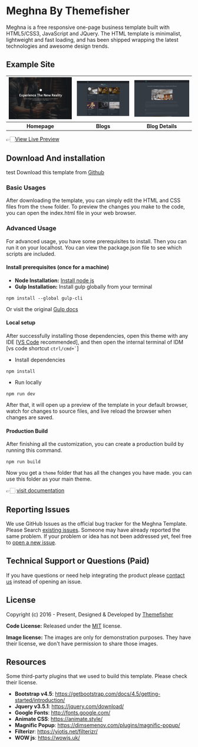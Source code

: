 # Meghna By Themefisher

Meghna is a free responsive one-page business template built with HTML5/CSS3, JavaScript and JQuery. The HTML template is minimalist, lightweight and fast loading, and has been shipped wrapping the latest technologies and awesome design trends.

<!-- demo -->
## Example Site

| [![](screenshots/homepage.png)](https://demo.themefisher.com/meghna/) | [![](screenshots/blog.png)](https://demo.themefisher.com/meghna/blog.html) | [![](screenshots/blog-details.png)](https://demo.themefisher.com/meghna/blog-single.html) |
|:---:|:---:|:---:|
| **Homepage**  | **Blogs**  | **Blog Details**  |

👉🏻[View Live Preview](https://demo.themefisher.com/meghna/)

<!-- download -->
## Download And installation
test
Download this template from [Github](https://github.com/themefisher/meghna/archive/main.zip)

<!-- installation -->
### Basic Usages

After downloading the template, you can simply edit the HTML and CSS files from the `theme` folder. To preview the changes you make to the code, you can open the index.html file in your web browser.

### Advanced Usage

For advanced usage, you have some prerequisites to install. Then you can run it on your localhost. You can view the package.json file to see which scripts are included.

#### Install prerequisites (once for a machine)

* **Node Installation:** [Install node js](https://nodejs.org/en/download/)
* **Gulp Installation:** Install gulp globally from your terminal

```
npm install --global gulp-cli
```

Or visit the original [Gulp docs](https://gulpjs.com/docs/en/getting-started/quick-start)

#### Local setup

After successfully installing those dependencies, open this theme with any IDE [[VS Code](https://code.visualstudio.com/) recommended], and then open the internal terminal of IDM [vs code shortcut <code>ctrl/cmd+\`</code>]

* Install dependencies

```
npm install
```

* Run locally

```
npm run dev
```

After that, it will open up a preview of the template in your default browser, watch for changes to source files, and live reload the browser when changes are saved.

#### Production Build

After finishing all the customization, you can create a production build by running this command.

```
npm run build
```

Now you get a `theme` folder that has all the changes you have made. you can use this folder as your main theme.

👉🏻 [visit documentation](https://docs.themefisher.com/meghna/)

<!-- reporting issue -->
## Reporting Issues

We use GitHub Issues as the official bug tracker for the Meghna Template. Please Search [existing issues](https://github.com/themefisher/meghna/issues). Someone may have already reported the same problem.
If your problem or idea has not been addressed yet, feel free to [open a new issue](https://github.com/themefisher/meghna/issues).

<!-- support -->
## Technical Support or Questions (Paid)

If you have questions or need help integrating the product please [contact us](mailto:mehedi@themefisher.com) instead of opening an issue.

<!-- licence -->
## License

Copyright (c) 2016 - Present, Designed & Developed by [Themefisher](https://themefisher.com)

**Code License:** Released under the [MIT](https://github.com/themefisher/meghna/blob/main/LICENSE) license.

**Image license:** The images are only for demonstration purposes. They have their license, we don't have permission to share those images.

<!-- resources -->
## Resources

Some third-party plugins that we used to build this template. Please check their license.

* **Bootstrap v4.5**: <https://getbootstrap.com/docs/4.5/getting-started/introduction/>
* **Jquery v3.5.1**: <https://jquery.com/download/>
* **Google Fonts**: <http://fonts.google.com/>
* **Animate CSS**: <https://animate.style/>
* **Magnific Popup**: <https://dimsemenov.com/plugins/magnific-popup/>
* **Filterizr**: <https://yiotis.net/filterizr/>
* **WOW js**: <https://wowjs.uk/>
